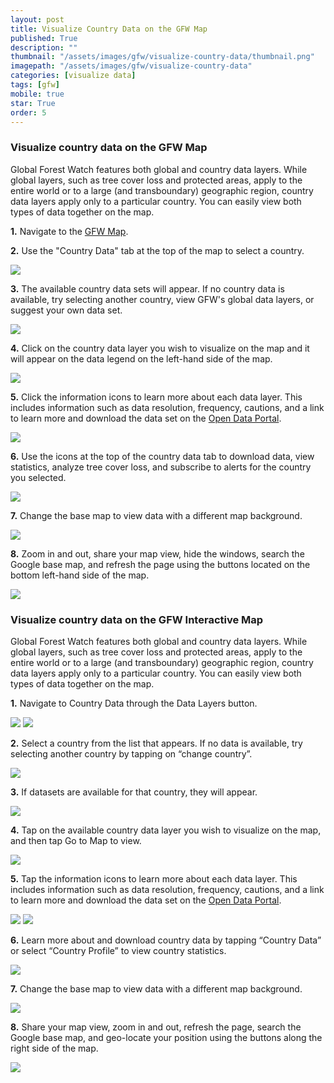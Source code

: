 ```yaml
---
layout: post
title: Visualize Country Data on the GFW Map
published: True
description: ""
thumbnail: "/assets/images/gfw/visualize-country-data/thumbnail.png"
imagepath: "/assets/images/gfw/visualize-country-data"
categories: [visualize data]
tags: [gfw]
mobile: true
star: True
order: 5
---
```





<div id="desktopContent" class="content">
  <h3>Visualize country data on the GFW Map</h3>
  <p>Global Forest Watch features both global and country data layers. While global layers, such as tree cover loss and protected areas, apply to the entire world or to a large (and transboundary) geographic region, country data layers apply only to a particular country. You can easily view both types of data together on the map.</p>
  <p><strong>1.</strong> Navigate to the <a href="/map" target="_blank">GFW Map</a>.</p>
  <p><strong>2.</strong> Use the "Country Data" tab at the top of the map to select a country.</p>
  <p><img src="{{relative_url}}{{page.imagepath}}/desktop/Image_A.png"/></p>
  <p><strong>3.</strong> The available country data sets will appear. If no country data is available, try selecting another country, view GFW's global data layers, or suggest your own data set.</p>
  <p><img src="{{relative_url}}{{page.imagepath}}/desktop/Image_B.png"/></p>
  <p><strong>4.</strong> Click on the country data layer you wish to visualize on the map and it will appear on the data legend on the left-hand side of the map.</p>
  <p><img src="{{relative_url}}{{page.imagepath}}/desktop/Image_C.png"/></p>
  <p><strong>5.</strong> Click the information icons to learn more about each data layer. This includes information such as data resolution, frequency, cautions, and a link to learn more and download the data set on the <a href="http://data.globalforestwatch.org/" target="_blank">Open Data Portal</a>.</p>
  <p><img src="{{relative_url}}{{page.imagepath}}/desktop/desktop5.png"/></p>
  <p><strong>6.</strong> Use the icons at the top of the country data tab to download data, view statistics, analyze tree cover loss, and subscribe to alerts for the country you selected.</p>
  <p><img src="{{relative_url}}{{page.imagepath}}/desktop/Image_D.png"/></p>
  <p><strong>7.</strong> Change the base map to view data with a different map background.</p>
  <p><img src="{{relative_url}}{{page.imagepath}}/desktop/Image_E.png"/></p>
  <p><strong>8.</strong> Zoom in and out, share your map view, hide the windows, search the Google base map, and refresh the page using the buttons located on the bottom left-hand side of the map.</p>
  <p><img src="{{relative_url}}{{page.imagepath}}/desktop/Image_F.png"/></p>
</div>








<div id="mobileContent" class="content">
  <h3>Visualize country data on the GFW Interactive Map</h3>
  <p>Global Forest Watch features both global and country data layers. While global layers, such as tree cover loss and protected areas, apply to the entire world or to a large (and transboundary) geographic region, country data layers apply only to a particular country. You can easily view both types of data together on the map.</p>
  <p><strong>1.</strong> Navigate to Country Data through the Data Layers button.</p>
  <div class="image-grid-mobile">
    <img src="{{relative_url}}{{page.imagepath}}/mobile/mobile1.png"/>
    <img src="{{relative_url}}{{page.imagepath}}/mobile/mobile2.png"/>
  </div>
  <p><strong>2.</strong> Select a country from the list that appears. If no data is available, try selecting another country by tapping on “change country”.</p>
  <p><img src="{{relative_url}}{{page.imagepath}}/mobile/mobile3.png"/></p>
  <p><strong>3.</strong> If datasets are available for that country, they will appear.</p>
  <p><img src="{{relative_url}}{{page.imagepath}}/mobile/mobile4.png"/></p>
  <p><strong>4.</strong> Tap on the available country data layer you wish to visualize on the map, and then tap Go to Map to view.</p>
  <p><img src="{{relative_url}}{{page.imagepath}}/mobile/mobile5.png"/></p>
  <p><strong>5.</strong> Tap the information icons to learn more about each data layer. This includes information such as data resolution, frequency, cautions, and a link to learn more and download the data set on the <a href="http://data.globalforestwatch.org/" target="_blank">Open Data Portal</a>.</p>
  <div class="image-grid-mobile">
    <img src="{{relative_url}}{{page.imagepath}}/mobile/mobile6.png"/>
    <img src="{{relative_url}}{{page.imagepath}}/mobile/mobile7.png"/>
  </div>
  <p><strong>6.</strong> Learn more about and download country data by tapping “Country Data” or select “Country Profile” to view country statistics.</p>
  <p><img src="{{relative_url}}{{page.imagepath}}/mobile/mobile8.png"/></p>
  <p><strong>7.</strong> Change the base map to view data with a different map background.</p>
  <p><img src="{{relative_url}}{{page.imagepath}}/mobile/mobile9.png"/></p>
  <p><strong>8.</strong> Share your map view, zoom in and out, refresh the page, search the Google base map, and geo-locate your position using the buttons along the right side of the map.</p>
  <p><img src="{{relative_url}}{{page.imagepath}}/mobile/mobile10.png"/></p>
</div>
